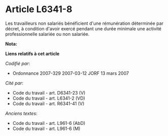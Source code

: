 # Article L6341-8

Les travailleurs non salariés bénéficient d'une rémunération déterminée par décret, à condition d'avoir exercé pendant une
durée minimale une activité professionnelle salariée ou non salariée.

**Nota:**



**Liens relatifs à cet article**

_Codifié par_:

  - Ordonnance 2007-329 2007-03-12 JORF 13 mars 2007

_Cité par_:

  - Code du travail - art. D6341-23 (V)
  - Code du travail - art. L6341-2 (VD)
  - Code du travail - art. R6341-41 (V)

_Anciens textes_:

  - Code du travail - art. L961-6 (AbD)
  - Code du travail - art. L961-6 (M)
